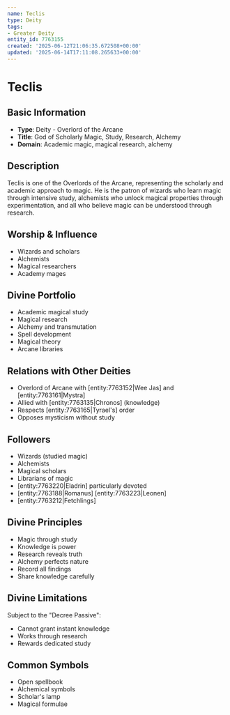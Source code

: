 ```yaml
---
name: Teclis
type: Deity
tags:
- Greater Deity
entity_id: 7763155
created: '2025-06-12T21:06:35.672508+00:00'
updated: '2025-06-14T17:11:08.265633+00:00'
---
```


# Teclis

## Basic Information
- **Type**: Deity - Overlord of the Arcane
- **Title**: God of Scholarly Magic, Study, Research, Alchemy
- **Domain**: Academic magic, magical research, alchemy

## Description
Teclis is one of the Overlords of the Arcane, representing the scholarly and academic approach to magic. He is the patron of wizards who learn magic through intensive study, alchemists who unlock magical properties through experimentation, and all who believe magic can be understood through research.

## Worship & Influence
- Wizards and scholars
- Alchemists
- Magical researchers
- Academy mages

## Divine Portfolio
- Academic magical study
- Magical research
- Alchemy and transmutation
- Spell development
- Magical theory
- Arcane libraries

## Relations with Other Deities
- Overlord of Arcane with [entity:7763152|Wee Jas] and [entity:7763161|Mystra]
- Allied with [entity:7763135|Chronos] (knowledge)
- Respects [entity:7763165|Tyrael's] order
- Opposes mysticism without study

## Followers
- Wizards (studied magic)
- Alchemists
- Magical scholars
- Librarians of magic
- [entity:7763220|Eladrin] particularly devoted
- [entity:7763188|Romanus] [entity:7763223|Leonen]
- [entity:7763212|Fetchlings]

## Divine Principles
- Magic through study
- Knowledge is power
- Research reveals truth
- Alchemy perfects nature
- Record all findings
- Share knowledge carefully

## Divine Limitations
Subject to the "Decree Passive":
- Cannot grant instant knowledge
- Works through research
- Rewards dedicated study

## Common Symbols
- Open spellbook
- Alchemical symbols
- Scholar's lamp
- Magical formulae